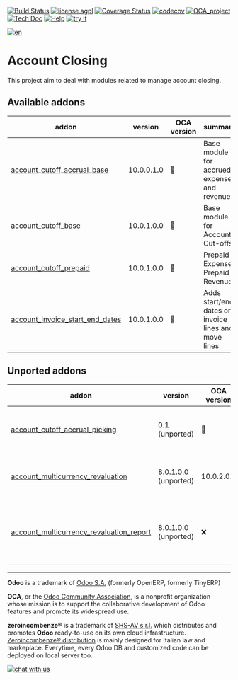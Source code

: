 [![Build Status](https://travis-ci.org/zeroincombenze/account-closing.svg?branch=10.0)](https://travis-ci.org/zeroincombenze/account-closing)
[![license agpl](https://img.shields.io/badge/licence-AGPL--3-blue.svg)](http://www.gnu.org/licenses/agpl-3.0.html)
[![Coverage Status](https://coveralls.io/repos/github/zeroincombenze/account-closing/badge.svg?branch=10.0)](https://coveralls.io/github/zeroincombenze/account-closing?branch=10.0)
[![codecov](https://codecov.io/gh/zeroincombenze/account-closing/branch/10.0/graph/badge.svg)](https://codecov.io/gh/zeroincombenze/account-closing/branch/10.0)
[![OCA_project](http://www.zeroincombenze.it/wp-content/uploads/ci-ct/prd/button-oca-10.svg)](https://github.com/OCA/account-closing/tree/10.0)
[![Tech Doc](http://www.zeroincombenze.it/wp-content/uploads/ci-ct/prd/button-docs-10.svg)](http://wiki.zeroincombenze.org/en/Odoo/10.0/dev)
[![Help](http://www.zeroincombenze.it/wp-content/uploads/ci-ct/prd/button-help-10.svg)](http://wiki.zeroincombenze.org/en/Odoo/10.0/man/FI)
[![try it](http://www.zeroincombenze.it/wp-content/uploads/ci-ct/prd/button-try-it-10.svg)](http://erp10.zeroincombenze.it)
















[![en](http://www.shs-av.com/wp-content/en_US.png)](http://wiki.zeroincombenze.org/it/Odoo/7.0/man)

Account Closing
===============

This project aim to deal with modules related to manage account closing.

[//]: # (addons)


Available addons
----------------
addon | version | OCA version | summary
--- | --- | --- | ---
[account_cutoff_accrual_base](account_cutoff_accrual_base/) | 10.0.0.1.0 | :repeat: | Base module for accrued expenses and revenues
[account_cutoff_base](account_cutoff_base/) | 10.0.1.0.0 | :repeat: | Base module for Account Cut-offs
[account_cutoff_prepaid](account_cutoff_prepaid/) | 10.0.1.0.0 | :repeat: | Prepaid Expense, Prepaid Revenue
[account_invoice_start_end_dates](account_invoice_start_end_dates/) | 10.0.1.0.0 | :repeat: | Adds start/end dates on invoice lines and move lines


Unported addons
---------------
addon | version | OCA version | summary
--- | --- | --- | ---
[account_cutoff_accrual_picking](account_cutoff_accrual_picking/) | 0.1 (unported) | :repeat: | Accrued Expense & Accrued Revenue from Pickings
[account_multicurrency_revaluation](account_multicurrency_revaluation/) | 8.0.1.0.0 (unported) | 10.0.2.0.1 | Manage revaluation for multicurrency environment
[account_multicurrency_revaluation_report](account_multicurrency_revaluation_report/) | 8.0.1.0.0 (unported) | :x: | Module for printing reports that completes the module Multicurrency Revaluation

[//]: # (end addons)

[//]: # (copyright)

----

**Odoo** is a trademark of [Odoo S.A.](https://www.odoo.com/) (formerly OpenERP, formerly TinyERP)

**OCA**, or the [Odoo Community Association](http://odoo-community.org/), is a nonprofit organization whose
mission is to support the collaborative development of Odoo features and
promote its widespread use.

**zeroincombenze®** is a trademark of [SHS-AV s.r.l.](http://www.shs-av.com/)
which distributes and promotes **Odoo** ready-to-use on its own cloud infrastructure.
[Zeroincombenze® distribution](http://wiki.zeroincombenze.org/en/Odoo)
is mainly designed for Italian law and markeplace.
Everytime, every Odoo DB and customized code can be deployed on local server too.

[//]: # (end copyright)

[![chat with us](https://www.shs-av.com/wp-content/chat_with_us.gif)](https://tawk.to/85d4f6e06e68dd4e358797643fe5ee67540e408b)
